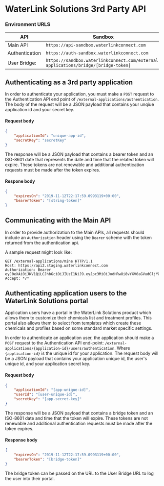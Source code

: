 # WaterLink Solutions 3rd Party API

### Environment URLS

API | Sandbox | Production
---|---|---
Main API | `https://api-sandbox.waterlinkconnect.com` | `https://wls-api.waterlinkconnect.com`
Authentication | `https://auth-sandbox.waterlinkconnect.com` | `https://wls-auth.waterlinkconnect.com`
User Bridge: | `https://sandbox.waterlinkconnect.com/external-applications/bridge/[bridge-token]` | `https://solutions.waterlinkconnect.com/external-applications/bridge/[bridge-token]`




## Authenticating as a 3rd party application

In order to authenticate your application, you must make a `POST` request to the Authentication API end point of `/external-applications/authentication`.  The body of the request will be a JSON payload that contains your unqiue application id and your secret key.  

#### Request body
```json
{
    "applicationId": "unique-app-id",
    "secretKey": "secretKey"
}
```

The response will be a JSON payload that contains a bearer token and an ISO-8601 date that represents the date and time that the related token will expire.  These tokens are not renewable and additional authentication requests must be made after the token expires.

#### Respone body
```json
{
    "expiresOn": "2019-11-12T22:17:59.0993119+00:00",
    "bearerToken": "[string-token]"
}
```

## Communicating with the Main API

In order to provide authorization to the Main APIs, all requests should include an `Authorization` header using the `Bearer` scheme with the token returned from the authentication api.

A sample request might look like:

```http
GET /external-applications/mine HTTP/1.1
Host: https://api2.staging.waterlinkconnect.com
Authorization: Bearer eyJ0eXAiOiJKV1QiLCJhbGciOiJIUzI1NiJ9.eyJpc3MiOiJodHRwOi8vYXV0aGVudGljYXRpb24ubGFtb3R0ZS5jb20iLCJ
Accept: */*
```


## Authenticating application users to the WaterLink Solutions portal

Application users have a portal in the WaterLink Solutions product which allows them to customize their chemicals list and treatment profiles.  This portal also allows them to select from templates which create these chemicals and profiles based on some standard market specific settings.

In order to authenticate an application user, the application should make a `POST` request to the Authentication API end-point: `/external-applications/{application-id}/users/authentication`.  Where `{application-id}` is the unique id for your application.  The request body will be a JSON payload that contains your application unique id, the user's unique id, and your application secret key.

#### Request body
```json
{
    "applicationId": "[app-unique-id]",
    "userId": "[user-unique-id]",
    "secretKey": "[app-secret-key]"
}
```

The response will be a JSON payload that contains a bridge token and an ISO-8601 date and time that the token will expire.  These tokens are not renewable and additional authentication requests must be made after the token expires.

#### Response body
```json
{
    "expiresOn": "2019-11-12T22:17:59.0993119+00:00",
    "bearerToken": "[bridge-token]"
}
```


The bridge token can be passed on the URL to the User Bridge URL to log the user into their portal.